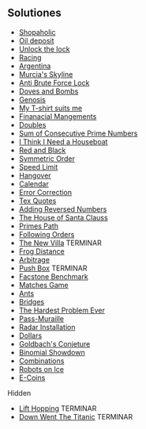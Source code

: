 ## Solutiones

- [Shopaholic](./solutions/shopaholic.cpp)
- [Oil deposit](./solutions/oil_deposit.cpp)
- [Unlock the lock](./solutions/unlock_the_lock.cpp)
- [Racing](./solutions/racing.cpp)
- [Argentina](./solutions/argentina.cpp)
- [Murcia's Skyline](./solutions/murcias_skyline.cpp)
- [Anti Brute Force Lock](./solutions/abfl.cpp)
- [Doves and Bombs](./solutions/doves.cpp)
- [Genosis](./solutions/genosis.cpp)
- [My T-shirt suits me](./solutions/tshirt.cpp)
- [Finanacial Mangements](./solutions/financial_mangement.cpp)
- [Doubles](./solutions/doubles.cpp)
- [Sum of Consecutive Prime Numbers](./solutions/prime_consec_sum.cpp)
- [I Think I Need a Houseboat](./solutions/houseboat.cpp)
- [Red and Black](./solutions/red_black.cpp)
- [Symmetric Order](./solutions/symmetric_order.cpp)
- [Speed Limit](./solutions/speed_limit.cpp)
- [Hangover](./solutions/hangover.cpp)
- [Calendar](./solutions/calendar.cpp)
- [Error Correction](./solutions/error_correction.cpp)
- [Tex Quotes](./solutions/tex_quotes.cpp)
- [Adding Reversed Numbers](./solutions/adding_rev_num.cpp)
- [The House of Santa Clauss](./solutions/house_of_santa_clauss.cpp)
- [Primes Path](./solutions/primes_path.cpp)
- [Following Orders](./solutions/following_orders.cpp)
- [The New Villa](./solutions/the_new_villa.cpp) TERMINAR
- [Frog Distance](./solutions/frogger.cpp)
- [Arbitrage](./solutions/arbitrage.cpp)
- [Push Box](./solutions/push_box.cpp) TERMINAR
- [Facstone Benchmark](./solutions/facstone_ben.cpp)
- [Matches Game](./solutions/matches_game.cpp)
- [Ants](./solutions/ants.cpp)
- [Bridges](./solutions/bridges.cpp)
- [The Hardest Problem Ever](./solutions/hardest_problem.cpp)
- [Pass-Muraille](./solutions/pass_muraille.cpp)
- [Radar Installation](./solutions/radar_install.cpp)
- [Dollars](./solutions/dollars.cpp)
- [Goldbach's Conjeture](./solutions/goldbach.cpp)
- [Binomial Showdown](./solutions/bino_show.cpp)
- [Combinations](./solutions/combinations.cpp)
- [Robots on Ice](./solutions/robots_on_ice.cpp)
- [E-Coins](./solutions/e_coins.cpp)

Hidden
- [Lift Hopping](./solutions/lift_hopping.cpp) TERMINAR
- [Down Went The Titanic](./solutions/titanic.cpp) TERMINAR